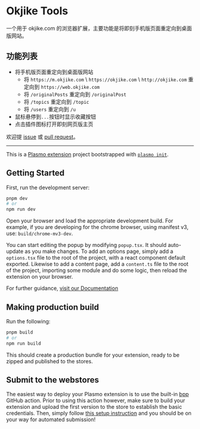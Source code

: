 # Okjike Tools  
一个用于 okjike.com 的浏览器扩展，主要功能是将即刻手机版页面重定向到桌面版网站。
## 功能列表
- 将手机版页面重定向到桌面版网站
  - 将 `https://m.okjike.com` \ `https://okjike.com` \ `http://okjike.com` 重定向到 `https://web.okjike.com`
  - 将 `/originalPosts` 重定向到 `/originalPost`
  - 将 `/topics` 重定向到 `/topic`
  - 将 `/users` 重定向到 `/u`
- 鼠标悬停到`...`按钮时显示收藏按钮
- 点击插件图标打开即刻网页版主页

欢迎提 [issue](https://github.com/humphrey-liu/okjike-tools/issues) 或 [pull request](https://github.com/humphrey-liu/okjike-tools/pulls)。

-----

This is a [Plasmo extension](https://docs.plasmo.com/) project bootstrapped with [`plasmo init`](https://www.npmjs.com/package/plasmo).

## Getting Started

First, run the development server:

```bash
pnpm dev
# or
npm run dev
```

Open your browser and load the appropriate development build. For example, if you are developing for the chrome browser, using manifest v3, use: `build/chrome-mv3-dev`.

You can start editing the popup by modifying `popup.tsx`. It should auto-update as you make changes. To add an options page, simply add a `options.tsx` file to the root of the project, with a react component default exported. Likewise to add a content page, add a `content.ts` file to the root of the project, importing some module and do some logic, then reload the extension on your browser.

For further guidance, [visit our Documentation](https://docs.plasmo.com/)

## Making production build

Run the following:

```bash
pnpm build
# or
npm run build
```

This should create a production bundle for your extension, ready to be zipped and published to the stores.

## Submit to the webstores

The easiest way to deploy your Plasmo extension is to use the built-in [bpp](https://bpp.browser.market) GitHub action. Prior to using this action however, make sure to build your extension and upload the first version to the store to establish the basic credentials. Then, simply follow [this setup instruction](https://docs.plasmo.com/framework/workflows/submit) and you should be on your way for automated submission!
